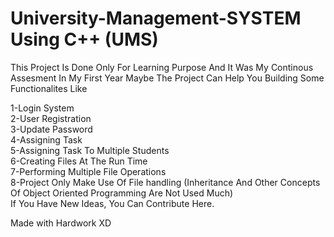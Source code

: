 # University-Management-SYSTEM Using C++ (UMS)

This Project Is Done Only For Learning Purpose And It Was My Continous Assesment In My First Year Maybe The Project Can Help You Building Some Functionalites Like<br>

1-Login System<br>
2-User Registration <br>
3-Update Password<br>
4-Assigning Task <br>
5-Assigning Task To Multiple Students<br>
6-Creating Files At The Run Time<br>
7-Performing Multiple File Operations<br>
8-Project Only Make Use Of File handling (Inheritance And Other Concepts Of Object Oriented Programming Are Not Used Much)<br>
If You Have New Ideas, You Can Contribute Here.

Made with Hardwork XD

